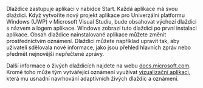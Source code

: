 ﻿Dlaždice zastupuje aplikaci v nabídce Start. Každá aplikace má svou dlaždici. Když vytvoříte nový projekt aplikace pro Univerzální platformu Windows (UWP) v Microsoft Visual Studiu, bude obsahovat výchozí dlaždici s názvem a logem aplikace. Windows zobrazí tuto dlaždici po první instalaci aplikace. Obsah dlaždice nainstalované aplikace můžete změnit prostřednictvím oznámení. Dlaždici můžete například upravit tak, aby uživateli sdělovala nové informace, jako jsou přehled hlavních zpráv nebo předmět nejnovější nepřečtené zprávy.

Další informace o živých dlaždicích najdete na webu [docs.microsoft.com](https://docs.microsoft.com/en-us/windows/uwp/controls-and-patterns/tiles-and-notifications-creating-tiles). Kromě toho může tým vytvářející oznámení využívat [vizualizační aplikaci](https://docs.microsoft.com/en-us/windows/uwp/controls-and-patterns/tiles-and-notifications-notifications-visualizer), která mu usnadní navrhování adaptivních živých dlaždic a oznámení.
